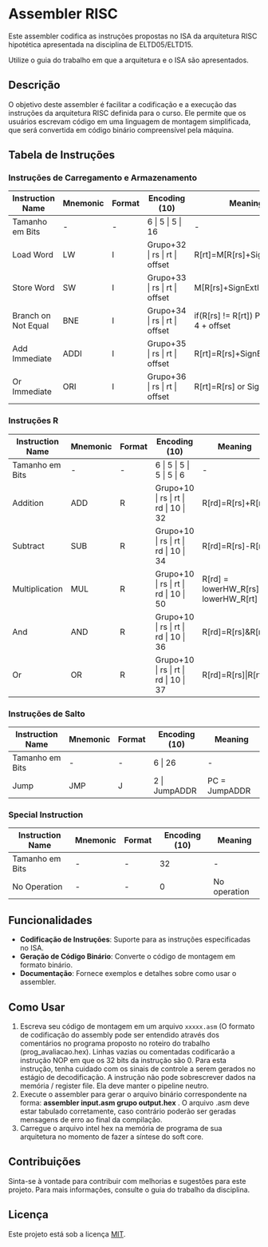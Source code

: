 # Assembler RISC

Este assembler codifica as instruções propostas no ISA da arquitetura RISC hipotética apresentada na disciplina de ELTD05/ELTD15. 

Utilize o guia do trabalho em que a arquitetura e o ISA são apresentados.

## Descrição

O objetivo deste assembler é facilitar a codificação e a execução das instruções da arquitetura RISC definida para o curso. Ele permite que os usuários escrevam código em uma linguagem de montagem simplificada, que será convertida em código binário compreensível pela máquina.



<!-- ## ISA da arquitetura proposta

# Tabela de Instruções

## Instruções de Carregamento e Armazenamento

| Instruction Name               | Mnemonic | Format | Encoding (10)                    | Meaning                                   |
|--------------------------------|----------|--------|----------------------------------|-------------------------------------------|
| Tamanho em Bits                | -        |   -    | 6        | 5  | 5  | 16          |                                           |
| Load Word                      | LW       | I      | Grupo+32 | rs | rt | offset      | R[rt]=M[R[rs]+SignExtImm]                 |
| Store Word                     | SW       | I      | Grupo+33 | rs | rt | offset      | M[R[rs]+SignExtImm]=R[rt]                 |
| Branch on Not Equal            | BNE      | I      | Grupo+34 | rs | rt | offset      | if(R[rs] != R[rt]) PC = PC + 4 + offset   |
| Add Immediate                  | ADDI     | I      | Grupo+35 | rs | rt | offset      | R[rt]=R[rs]+SignExtImm                    |
| Or Immediate                   | ORI      | I      | Grupo+36 | rs | rt | offset      | R[rt]=R[rs] or SignExtImm                 |


## Instruções R

| Instruction Name  | Mnemonic  |     Format    | Encoding (10)                      | Meaning                              |
|-------------------|-----------|----------------------------------------------------|--------------------------------------|
| Tamanho em Bits   |   -             -         | 6         | 5  | 5  | 5  | 5  | 6  |          -                           |
| Addition          | ADD       | R             | Grupo+10  | rs | rt | rd | 10 | 32 | R[rd]=R[rs]+R[rt]                    |
| Subtract          | SUB       | R             | Grupo+10  | rs | rt | rd | 10 | 34 | R[rd]=R[rs]-R[rt]                    |
| Multiplication    | MUL       | R             | Grupo+10  | rs | rt | rd | 10 | 50 | R[rd] = lowerHW_R[rs] * lowerHW_R[rt]|    
| And               | AND       | R             | Grupo+10  | rs | rt | rd | 10 | 36 | R[rd]=R[rs]&R[rt]                    |
| Or                | OR        | R             | Grupo+10  | rs | rt | rd | 10 | 37 | R[rd]=R[rs]|R[rt]                    |

## Instruções de Salto

| Instruction Name               | Mnemonic | Format    | Encoding (10) | Meaning           |
|--------------------------------|----------|-----------|---------------|-------------------|
| Tamanho em Bits                     -          -      | 6 |       26  |        -          | 
| Jump                           | JMP      | J         | 2 | JumpADDR  |  PC = JumpADDR    |

## Special Instruction

| Instruction Name               | Mnemonic | Format    | Encoding (10) | Meaning           |
|--------------------------------|----------|-----------|---------------|-------------------|
| Tamanho em Bits                     -          -      |    32         |        -          | 
| No Operation                   |          |    -      |     0         | No operation      |


-->


<h2>Tabela de Instruções</h2>

<h3>Instruções de Carregamento e Armazenamento</h3>

<table>
  <thead>
    <tr>
      <th>Instruction Name</th>
      <th>Mnemonic</th>
      <th>Format</th>
      <th>Encoding (10)</th>
      <th>Meaning</th>
    </tr>
  </thead>
  <tbody>
    <tr>
      <td>Tamanho em Bits</td>
      <td>-</td>
      <td>-</td>
      <td>6 | 5 | 5 | 16</td>
      <td>-</td>
    </tr>
    <tr>
      <td>Load Word</td>
      <td>LW</td>
      <td>I</td>
      <td>Grupo+32 | rs | rt | offset</td>
      <td>R[rt]=M[R[rs]+SignExtImm]</td>
    </tr>
    <tr>
      <td>Store Word</td>
      <td>SW</td>
      <td>I</td>
      <td>Grupo+33 | rs | rt | offset</td>
      <td>M[R[rs]+SignExtImm]=R[rt]</td>
    </tr>
    <tr>
      <td>Branch on Not Equal</td>
      <td>BNE</td>
      <td>I</td>
      <td>Grupo+34 | rs | rt | offset</td>
      <td>if(R[rs] != R[rt]) PC = PC + 4 + offset</td>
    </tr>
    <tr>
      <td>Add Immediate</td>
      <td>ADDI</td>
      <td>I</td>
      <td>Grupo+35 | rs | rt | offset</td>
      <td>R[rt]=R[rs]+SignExtImm</td>
    </tr>
    <tr>
      <td>Or Immediate</td>
      <td>ORI</td>
      <td>I</td>
      <td>Grupo+36 | rs | rt | offset</td>
      <td>R[rt]=R[rs] or SignExtImm</td>
    </tr>
  </tbody>
</table>

<h3>Instruções R</h3>

<table>
  <thead>
    <tr>
      <th>Instruction Name</th>
      <th>Mnemonic</th>
      <th>Format</th>
      <th>Encoding (10)</th>
      <th>Meaning</th>
    </tr>
  </thead>
  <tbody>
    <tr>
      <td>Tamanho em Bits</td>
      <td>-</td>
      <td>-</td>
      <td>6 | 5 | 5 | 5 | 5 | 6</td>
      <td>-</td>
    </tr>
    <tr>
      <td>Addition</td>
      <td>ADD</td>
      <td>R</td>
      <td>Grupo+10 | rs | rt | rd | 10 | 32</td>
      <td>R[rd]=R[rs]+R[rt]</td>
    </tr>
    <tr>
      <td>Subtract</td>
      <td>SUB</td>
      <td>R</td>
      <td>Grupo+10 | rs | rt | rd | 10 | 34</td>
      <td>R[rd]=R[rs]-R[rt]</td>
    </tr>
    <tr>
      <td>Multiplication</td>
      <td>MUL</td>
      <td>R</td>
      <td>Grupo+10 | rs | rt | rd | 10 | 50</td>
      <td>R[rd] = lowerHW_R[rs] * lowerHW_R[rt]</td>
    </tr>
    <tr>
      <td>And</td>
      <td>AND</td>
      <td>R</td>
      <td>Grupo+10 | rs | rt | rd | 10 | 36</td>
      <td>R[rd]=R[rs]&R[rt]</td>
    </tr>
    <tr>
      <td>Or</td>
      <td>OR</td>
      <td>R</td>
      <td>Grupo+10 | rs | rt | rd | 10 | 37</td>
      <td>R[rd]=R[rs]|R[rt]</td>
    </tr>
  </tbody>
</table>

<h3>Instruções de Salto</h3>

<table>
  <thead>
    <tr>
      <th>Instruction Name</th>
      <th>Mnemonic</th>
      <th>Format</th>
      <th>Encoding (10)</th>
      <th>Meaning</th>
    </tr>
  </thead>
  <tbody>
    <tr>
      <td>Tamanho em Bits</td>
      <td>-</td>
      <td>-</td>
      <td>6 | 26</td>
      <td>-</td>
    </tr>
    <tr>
      <td>Jump</td>
      <td>JMP</td>
      <td>J</td>
      <td>2 | JumpADDR</td>
      <td>PC = JumpADDR</td>
    </tr>
  </tbody>
</table>

<h3>Special Instruction</h3>

<table>
  <thead>
    <tr>
      <th>Instruction Name</th>
      <th>Mnemonic</th>
      <th>Format</th>
      <th>Encoding (10)</th>
      <th>Meaning</th>
    </tr>
  </thead>
  <tbody>
    <tr>
      <td>Tamanho em Bits</td>
      <td>-</td>
      <td>-</td>
      <td>32</td>
      <td>-</td>
    </tr>
    <tr>
      <td>No Operation</td>
      <td>-</td>
      <td>-</td>
      <td>0</td>
      <td>No operation</td>
    </tr>
  </tbody>
</table>




## Funcionalidades

- **Codificação de Instruções**: Suporte para as instruções especificadas no ISA.
- **Geração de Código Binário**: Converte o código de montagem em formato binário.
- **Documentação**: Fornece exemplos e detalhes sobre como usar o assembler.

## Como Usar

1. Escreva seu código de montagem em um  arquivo `xxxxx.asm` (O formato de codificação do assembly pode ser entendido através dos comentários no programa proposto no roteiro do trabalho (prog_avaliacao.hex). Linhas vazias ou comentadas codificarão a instrução NOP em que os 32 bits da instrução são 0. Para esta instrução, tenha cuidado com os sinais de controle a serem gerados no estágio de decodificação. A instrução não pode sobrescrever dados na memória / register file. Ela deve manter o pipeline neutro.
2. Execute o assembler para gerar o arquivo binário correspondente na forma: **assembler input.asm grupo output.hex** . O arquivo .asm deve estar tabulado corretamente, caso contrário poderão ser geradas mensagens de erro ao final da compilação.
3. Carregue o arquivo intel hex na memória de programa de sua arquitetura no momento de fazer a síntese do soft core.

## Contribuições

Sinta-se à vontade para contribuir com melhorias e sugestões para este projeto. Para mais informações, consulte o guia do trabalho da disciplina.

## Licença

Este projeto está sob a licença [MIT](LICENSE).


